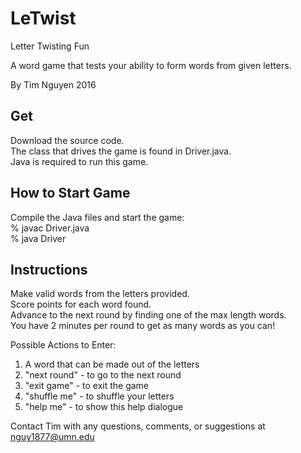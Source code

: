 # LeTwist
Letter Twisting Fun

A word game that tests your ability to form words from given letters.

By Tim Nguyen
2016

## Get
Download the source code.  
The class that drives the game is found in Driver.java.  
Java is required to run this game.

## How to Start Game
Compile the Java files and start the game:  
    % javac Driver.java  
    % java Driver

## Instructions
Make valid words from the letters provided.  
Score points for each word found.  
Advance to the next round by finding one of the max length words.  
You have 2 minutes per round to get as many words as you can!  

Possible Actions to Enter:  
1. A word that can be made out of the letters  
2. "next round" - to go to the next round  
3. "exit game" - to exit the game  
4. "shuffle me" - to shuffle your letters  
5. "help me" - to show this help dialogue  
  
Contact Tim with any questions, comments, or suggestions at nguy1877@umn.edu
